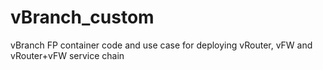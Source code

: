 # vBranch_custom
vBranch FP container code and use case for deploying vRouter, vFW and vRouter+vFW service chain
